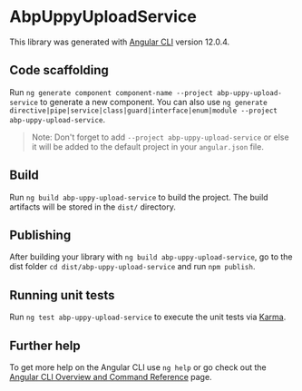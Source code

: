 # AbpUppyUploadService

This library was generated with [Angular CLI](https://github.com/angular/angular-cli) version 12.0.4.

## Code scaffolding

Run `ng generate component component-name --project abp-uppy-upload-service` to generate a new component. You can also use `ng generate directive|pipe|service|class|guard|interface|enum|module --project abp-uppy-upload-service`.
> Note: Don't forget to add `--project abp-uppy-upload-service` or else it will be added to the default project in your `angular.json` file. 

## Build

Run `ng build abp-uppy-upload-service` to build the project. The build artifacts will be stored in the `dist/` directory.

## Publishing

After building your library with `ng build abp-uppy-upload-service`, go to the dist folder `cd dist/abp-uppy-upload-service` and run `npm publish`.

## Running unit tests

Run `ng test abp-uppy-upload-service` to execute the unit tests via [Karma](https://karma-runner.github.io).

## Further help

To get more help on the Angular CLI use `ng help` or go check out the [Angular CLI Overview and Command Reference](https://angular.io/cli) page.
